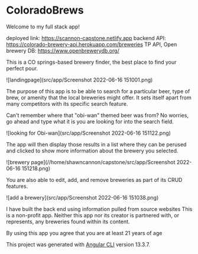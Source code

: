 # ColoradoBrews

Welcome to my full stack app!

deployed link: https://scannon-capstone.netlify.app
backend API: https://colorado-brewery-api.herokuapp.com/breweries
TP API, Open brewery DB: https://www.openbrewerydb.org/

This is a CO springs-based brewery finder, the best place to find your perfect pour.

![landingpage](src/app/Screenshot 2022-06-16 151001.png)

The purpose of this app is to be able to search for a particular beer, type of brew, or amenity that the local breweries might offer. It sets itself apart from many competitors with its specific search feature.

Can't remember where that "obi-wan" themed beer was from? No worries, go ahead and type what it is you are looking for into the search field.

![looking for Obi-wan](src/app/Screenshot 2022-06-16 151122.png)

The app will then display those results in a list where they can be perused and clicked to show more information about the brewery you selected.

![brewery page](//home/shawncannon/capstone/src/app/Screenshot 2022-06-16 151218.png)

You are also able to edit, add, and remove breweries as part of its CRUD features.

![add a brewery](src/app/Screenshot 2022-06-16 151038.png)

I have built the back end using information pulled from source websites This is a non-profit app. Neither this app nor its creator is partnered with, or represents, any breweries found within its content.

By using this app you agree that you are at least 21 years of age

This project was generated with [Angular CLI](https://github.com/angular/angular-cli) version 13.3.7.
